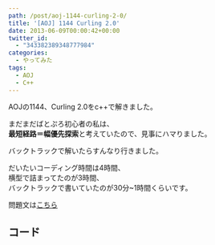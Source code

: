 ```yaml
---
path: /post/aoj-1144-curling-2-0/
title: '[AOJ] 1144 Curling 2.0'
date: 2013-06-09T00:00:42+00:00
twitter_id:
  - "343382389348777984"
categories:
  - やってみた
tags:
  - AOJ
  - C++
---
```

AOJの1144、Curling 2.0をc++で解きました。

まだまだばとぷろ初心者の私は、  
**最短経路＝幅優先探索**と考えていたので、見事にハマりました。

バックトラックで解いたらすんなり行きました。

だいたいコーディング時間は4時間、  
横型で詰まってたのが3時間、  
バックトラックで書いていたのが30分~1時間くらいです。

問題文は[こちら](http://judge.u-aizu.ac.jp/onlinejudge/description.jsp?id=1144&lang=jp)

<!--more-->

コード
----------------------------------------

<script src="https://gist.github.com/Leko/5734857.js"></script>
